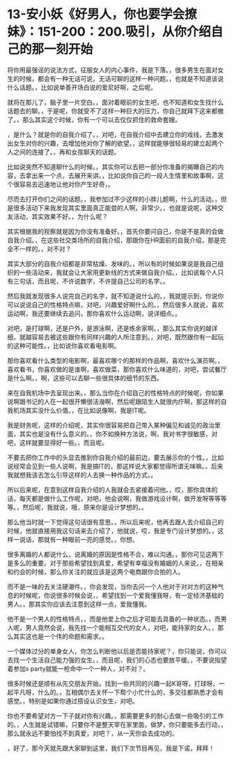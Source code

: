 # 13-安小妖《好男人，你也要学会撩妹》：151-200：200.吸引，从你介绍自己的那一刻开始

将你用最强谣的说法方式，征服女人的内心事件，我是下落。，很多男生在面对女生的时候，都会有一种无话可说，无话可聊的这样一种问题。，也就是不知道该说什么话题。，比如说单善开场白说的爱尼好啊，之后呢。

就将在那儿了，脑子里一片空白。，面对着眼前的女生吧，也不知道和女生找什么话题去的聊。，于是呢，你就受不了这样一种巨大的压力，你自己就拜下这来都撤了。，那么其实这个时候，你有一个可以去仅仅抓住的救命套嫂。

，是什么？就是你的自我介绍了。，对吧，在自我介绍中去建立你的戏线，去激发出女生对你的兴趣，去增加他对你了解的欲望。，这样就能够很轻易的建立起两个人之间的连接了。，再和女孩聊天的话题。

比如说突然不知道聊什么的时候。，其实你可以去把一部分你准备的揭曝自己的内容，去拿出来一个点，去展开来讲。，比如说你自己的一段人生情里和故事啊，这个很容易去迅速地让他对你产生好奇，。

尽而去打开你们之间的话题。，我参加过不少这样的小胖儿题啊，什么的活动。，但是很多活动下来我发现其实里面真正能尝的人啊，非常少。，也就是说呢，这种交友活动，其实效果不好。，为什么呢？

其实根据我的观察就是因为你没有准备好。，首先你要问自己，你是不是真的会做自我介绍。，在这些社交类场所的自我介绍，那跟你在HR面前的自我介绍，那是完全不一样的。，对不对？

其实大部分的自我介绍都是非常枯燥、发味的。，所以有的时候如果说是我自己组织的一些活动来，我就会让大家用更新线的方式来做自我介绍。，比如说每个人只有三句话，而且呢，不许说数字，不许提自己公司的名字。。

然后我就发现很多人说完自己的名字，就不知道说什么的。，我就提示到，你说你可以说说自己的性格特点嘛，对吧，兴趣爱好啊什么的。，然后很多人就说，喜欢运动啊，我还要继续去追问，那你喜欢什么运动啊，说详细点。。

对吧，是打球啊，还是户外，是游泳啊，还是练余家啊。，那么其实你说的越详细，就越容易去被这些跟你有同样兴趣的人所注意到。，对吧，既然跟你有一起玩的这种可能性。，比如说你喜欢看电影啊。

那你喜欢看什么类型的电影啊，最喜欢哪个的那样的作品啊，喜欢什么演员啊。，喜欢看书，你喜欢做的是谁啊，喜欢做菜，那你喜欢什么味道的，对吧，尝试餐厅是什么啊。，啊，这些可以去聊一些很具体的细节的东西。

来在自我机场中去呈现出来。，那么当你在介绍自己的性格特点的时候呢，你如果说啊跟书记的人在一起很开懒很活潑啊，然后呢跟陌生人就很内疗啊，那这样的自我机场其实没什么价值。，在比如说像啊，我是IT呢。

我是财务呢，这样的介绍呢，其实你很容易把自己带入某种偏见和诚见的政治里面，其实也是没有什么意义的。，你不如换种方法说，啊，我对书字很敏感，对吧，这样就要显得好一些。，而且呢。

不要去把你工作中的头显去推到你自我介绍的最前边，要去展示你的个性。，比如说经常会见到一些人说啊，我是搞IT的，那这样说大家都觉得所谓无味嘛。，后来我就想我该去怎么引导这样的人去换一种作品的方式。。

所以后来呢，在意到这样自我介绍的人我就会去紧接着问他。，哎，那你具体的话，每天都是做什么工作呢，对吧，他会说啊，我做游戏设计啊，做开发呀等等等等。，然后呢，我就说，哦，原来你是设计梦想的。。

那么他当时就一下觉得这句话很有意思。，所以后来呢，他再去跟人去介绍自己的时候，他就直接用我这句话来去介绍了，他就说，哎，我是专门设计梦想的。，这样一说话，那就有一种眼前一亮的感觉。，你想。

很多离婚的人都说什么，说离婚的原因是性格不合，难以沟通。，那你可见这两下是多么的重要。对于那些希望找到真爱，希望有幸福没有婚姻的人来说，，在相亲和约会的时候，那么你关注的就应该是这两个电商跟你合拍的人。

而不是一味的去关注硬潮件。，你会发现，当你去问一个人他对于对对方的这种气息的时候呢，你说很多时候会说，，希望找到一个爱我懂我呀，有一定经济基础的男人。，那其实你应该去注意到这样一点，爱我懂我。

他不是一个男人的性格特点，，而是他爱上你之后才可能去具备的一种状态。，而男人呢，男人竟然会说，我先找一个能相互交代的女人，对吧，能持家的女人。，那么其实这也是一个伟的命题和需求。。

一个媒体过分的单身女人，你怎么判断他以后是否能持家呢？，你只能说，你可以去找一个生活自己能力强的女生。，而且呢，我们的心态也要放平缓。，不要说指望着参加s party就能一枪命中一个一种人，对不对？。

很多时候还是顺有从先交朋友开始，找到一些共同的兴趣一起K哥呀，打球呀，一起平凡呀，什么的。，互相偶尔去关怀一下帮个小忙什么的，多交往都熟悉才会有感觉。，特别是如果你通过搭设认识女生，对吧。

你也不要希望对方一下子就对你有兴趣。，那需要更多的耐心去做一些吸引的工作的。，人生就是试错嘛，只要你不是整天宰在家里面，做梦，你只要能多去行动，，那么就永远不要怕找不到真爱，对吧？，从一天你会去成功的。

，好了，那今天就先跟大家聊到这里，我们下次节目再见，我是下诺，拜拜！
